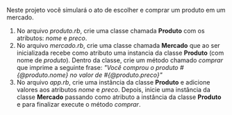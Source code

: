 Neste projeto você simulará o ato de escolher e comprar um produto em um mercado.

1. No arquivo _produto.rb_, crie uma classe chamada **Produto** com os atributos: _nome_ e _preco_.
2. No arquivo _mercado.rb_, crie uma classe chamada **Mercado** que ao ser inicializada recebe como atributo uma instancia da classe **Produto** (com nome de _produto_).
   Dentro da classe, crie um método chamado _comprar_ que imprime a seguinte frase: _"Você comprou o produto #{@produto.nome} no valor de #{@produto.preco}"_
3. No arquivo _app.rb_, crie uma instância da classe **Produto** e adicione valores aos atributos _nome_ e _preco_.
   Depois, inicie uma instância da classe **Mercado** passando como atributo a instância da classe **Produto** e para finalizar execute o método _comprar_.
